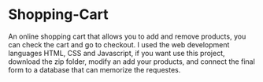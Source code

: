 # Shopping-Cart
An online shopping cart that allows you to add and remove products, you can check the cart and go to checkout. I used the web development languages HTML, CSS and Javascript, if you want use this project, download the zip folder, modify an add your products, and connect the final form to a database that can memorize the requestes.
